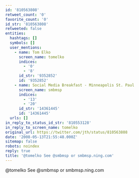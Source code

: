 ```yaml
---
id: '810563808'
retweet_count: '0'
favorite_count: '0'
id_str: '810563808'
retweeted: false
entities:
  hashtags: []
  symbols: []
  user_mentions:
    - name: Tom Elko
      screen_name: tomelko
      indices:
        - '0'
        - '8'
      id_str: '9352852'
      id: '9352852'
    - name: Social Media Breakfast - Minneapolis St. Paul
      screen_name: smbmsp
      indices:
        - '13'
        - '20'
      id_str: '14361445'
      id: '14361445'
  urls: []
in_reply_to_status_id_str: '810553128'
in_reply_to_screen_name: tomelko
original_url: https://twitter.com/jth/status/810563808
date: '2008-05-13T21:55:48.000Z'
sitemap: false
robots: noindex
reply: true
title: '@tomelko See @smbmsp or smbmsp.ning.com'
---
```


@tomelko See @smbmsp or smbmsp.ning.com
